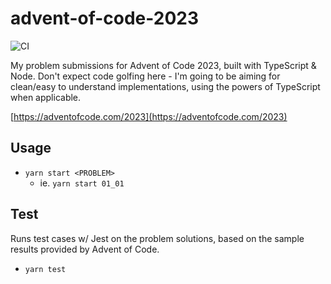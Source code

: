 # advent-of-code-2023
![CI](https://github.com/GriffinLedingham/advent-of-code-2023/actions/workflows/test.yml/badge.svg)

My problem submissions for Advent of Code 2023, built with TypeScript & Node. Don't expect code golfing here - I'm going to be aiming for clean/easy to understand implementations, using the powers of TypeScript when applicable.

[https://adventofcode.com/2023](https://adventofcode.com/2023)

## Usage

- `yarn start <PROBLEM>`
  - ie. `yarn start 01_01`
 
## Test

Runs test cases w/ Jest on the problem solutions, based on the sample results provided by Advent of Code.

- `yarn test`
